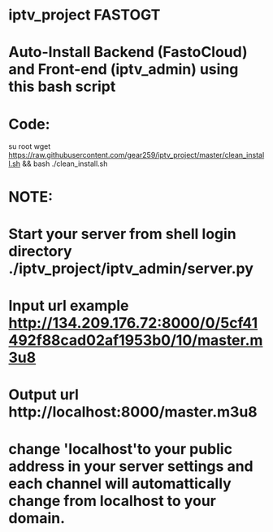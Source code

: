 # iptv_project FASTOGT

# Auto-Install Backend (FastoCloud) and Front-end (iptv_admin) using this bash script

# Code:
su root
wget https://raw.githubusercontent.com/gear259/iptv_project/master/clean_install.sh && bash ./clean_install.sh


# NOTE:
# Start your server from shell login directory ./iptv_project/iptv_admin/server.py
# Input url example http://134.209.176.72:8000/0/5cf41492f88cad02af1953b0/10/master.m3u8
# Output url http://localhost:8000/master.m3u8
# change 'localhost'to your public address in your server settings and each channel will automattically change from localhost to your domain.
